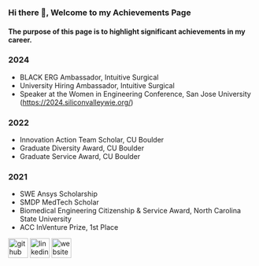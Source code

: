 ### Hi there 👋, Welcome to my Achievements Page
#### The purpose of this page is to highlight significant achievements in my career. 

### 2024
* BLACK ERG Ambassador, Intuitive Surgical
* University Hiring Ambassador, Intuitive Surgical
* Speaker at the Women in Engineering Conference, San Jose University (https://2024.siliconvalleywie.org/)
### 2022
* Innovation Action Team Scholar, CU Boulder
* Graduate Diversity Award, CU Boulder
* Graduate Service Award, CU Boulder

### 2021 
* SWE Ansys Scholarship 
* SMDP MedTech Scholar
* Biomedical Engineering Citizenship & Service Award, North Carolina State University
* ACC InVenture Prize, 1st Place



[<img src='https://cdn.jsdelivr.net/npm/simple-icons@3.0.1/icons/github.svg' alt='github' height='40'>](https://github.com/principalscientist)  [<img src='https://cdn.jsdelivr.net/npm/simple-icons@3.0.1/icons/linkedin.svg' alt='linkedin' height='40'>](https://www.linkedin.com/in/www.linkedin.com/in/reidmonique/)  [<img src='https://cdn.jsdelivr.net/npm/simple-icons@3.0.1/icons/icloud.svg' alt='website' height='40'>](https://principalscientist.github.io/)  


